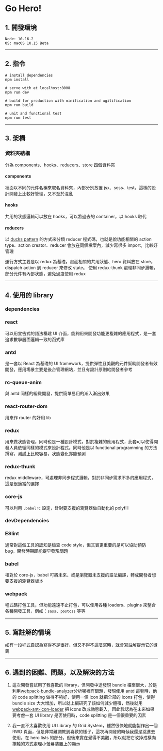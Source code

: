# Go Hero!

## 1. 開發環境
```
Node: 10.16.2
OS: macOS 10.15 Beta
```
***

## 2. 指令
```
# install dependencies
npm install

# serve with at localhost:8008
npm run dev

# build for production with minification and ugilification
npm run build

# unit and functional test
npm run test
```
***
## 3. 架構
### 資料夾結構
分為 components、hooks、reducers、store 四個資料夾

#### components
裡面以不同的元件名稱來取名資料夾，內部分別放置 jsx、scss、test，這樣的設計開發上比較好管理，又不至於混亂

#### hooks
共用的狀態邏輯可以放在 hooks，可以將過去的 container，以 hooks 取代

#### reducers
以 [ducks pattern](https://github.com/erikras/ducks-modular-redux) 的方式來分類 reducer 程式碼，也就是說功能相關的 action type、action creator、reducer 會放在同個檔案內，減少寫很多 import，比較好管理

運行方式主要是以 redux 為基礎，畫面相關的共用狀態、hero 資料放在 store，dispatch action 到 reducer 來修改 state。
使用 redux-thunk 處理非同步邏輯，部分元件有內部狀態，避免過度使用 redux
***

## 4. 使用的 library
### **dependencies**
### react
可以用宣告式的語法構建 UI 介面，能夠用來開發功能更複雜的應用程式，是一套追求數學層面邏輯一致的函式庫

### antd
是一套以 React 為基礎的 UI framework，提供彈性且美觀的元件幫助開發者有效開發，應用場景主要是後台管理網站，並且有設計原則給開發者參考

### rc-queue-anim
與 antd 同樣的組織開發，提供簡單易用的漸入漸出效果

### react-router-dom
用來作 router 的好用 lib

### redux
用來做狀態管理，同時也是一種設計模式，對於複雜的應用程式，此套可以使得開發人員依循同樣的模式來設計程式，同時他是以 functional programming 的方法撰寫，測試上比較容易，狀態變化亦能預測

### redux-thunk
redux middleware，可處理非同步程式邏輯，對於非同步需求不多的應用程式，這是很適當的選擇

### core-js
可以利用 `.babelrc` 設定，針對要支援的瀏覽器做自動化的 polyfill

### **devDependencies**

### ESlint
通常對這個工具的認知是檢查 code style，但其實更重要的是可以協助預防 bug，開發時期即能提早發現問題

### babel
相對於 core-js，babel 可將未來、或是瀏覽器未支援的語法編譯，轉成開發者想要支援的瀏覽器版本

### webpack
程式碼打包工具，但功能遠遠不止打包，可以使用各種 loaders、plugins 來整合各種開發工具，例如：`sass`、`postcss` 等等
***

## 5. 寫註解的情境
如有一段程式自認為寫得不是很好，但又不得不這麼寫時，就會寫註解提示它的含義
***

## 6. 遇到的困難、問題，以及解決的方法
1. 這次開發嘗試用了我喜歡的 library，但開發中途發現 bundle 檔案很大，於是利用[webpack-bundle-analyzer](https://github.com/webpack-contrib/webpack-bundle-analyzer)分析哪裡有問題，發現使用 antd 這套時，他的 code splitting 做得不夠好，使用一個 icon 就把全部的 icons 打包，使得 bundle size 大大增加，所以就上網研究了該如何減少體積，然後就用 [webpack-ant-icon-loader](https://github.com/Beven91/webpack-ant-icon-loader) 把 icons 改成動態載入，因此我認為在未來如果要考慮一套 UI library 是否使用時，code splitting 是一個很重要的因素

2. 我一直不太喜歡使用 UI Library 的 Grid System，雖然很快地就能製作出一個 RWD 頁面，但是非常難調教到喜歡的樣子，這次再開發的時候我還是跳進去使用，在 hero lists 的部分。但後來實在覺得不美觀，所以就把它改掉成橫向捲軸的方式處理小螢幕裝置上的顯示
